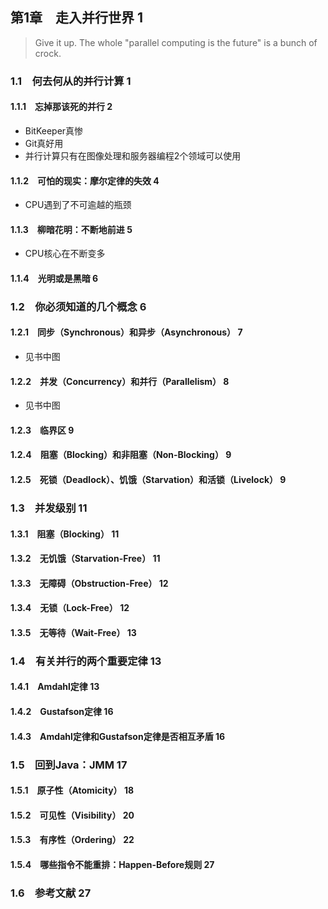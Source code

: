 ## 第1章　走入并行世界	1

> Give it up. The whole "parallel computing is the future" is a bunch of crock.

### 1.1　何去何从的并行计算 1

#### 1.1.1　忘掉那该死的并行	2

- BitKeeper真惨
- Git真好用
- 并行计算只有在图像处理和服务器编程2个领域可以使用

#### 1.1.2　可怕的现实：摩尔定律的失效	4

- CPU遇到了不可逾越的瓶颈

#### 1.1.3　柳暗花明：不断地前进	5

- CPU核心在不断变多

#### 1.1.4　光明或是黑暗	6

### 1.2　你必须知道的几个概念	6

#### 1.2.1　同步（Synchronous）和异步（Asynchronous）	7

- 见书中图

#### 1.2.2　并发（Concurrency）和并行（Parallelism）	8

- 见书中图

#### 1.2.3　临界区	9
#### 1.2.4　阻塞（Blocking）和非阻塞（Non-Blocking）	9
#### 1.2.5　死锁（Deadlock）、饥饿（Starvation）和活锁（Livelock）	9

### 1.3　并发级别	11

#### 1.3.1　阻塞（Blocking）	11
#### 1.3.2　无饥饿（Starvation-Free）	11
#### 1.3.3　无障碍（Obstruction-Free）	12
#### 1.3.4　无锁（Lock-Free）	12
#### 1.3.5　无等待（Wait-Free）	13

### 1.4　有关并行的两个重要定律	13

#### 1.4.1　Amdahl定律	13
#### 1.4.2　Gustafson定律	16
#### 1.4.3　Amdahl定律和Gustafson定律是否相互矛盾	16

### 1.5　回到Java：JMM	17

#### 1.5.1　原子性（Atomicity）	18
#### 1.5.2　可见性（Visibility）	20
#### 1.5.3　有序性（Ordering）	22
#### 1.5.4　哪些指令不能重排：Happen-Before规则	27

### 1.6　参考文献	27
